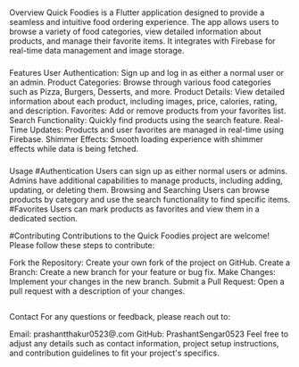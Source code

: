 ###
Overview
Quick Foodies is a Flutter application designed to provide a seamless and intuitive food ordering experience. The app allows users to browse a variety of food categories, view detailed information about products, and manage their favorite items. It integrates with Firebase for real-time data management and image storage.

###
Features
User Authentication: Sign up and log in as either a normal user or an admin.
Product Categories: Browse through various food categories such as Pizza, Burgers, Desserts, and more.
Product Details: View detailed information about each product, including images, price, calories, rating, and description.
Favorites: Add or remove products from your favorites list.
Search Functionality: Quickly find products using the search feature.
Real-Time Updates: Products and user favorites are managed in real-time using Firebase.
Shimmer Effects: Smooth loading experience with shimmer effects while data is being fetched.

###
Usage
#Authentication
Users can sign up as either normal users or admins.
Admins have additional capabilities to manage products, including adding, updating, or deleting them.
Browsing and Searching
Users can browse products by category and use the search functionality to find specific items.
#Favorites
Users can mark products as favorites and view them in a dedicated section.

#Contributing
Contributions to the Quick Foodies project are welcome! Please follow these steps to contribute:

Fork the Repository: Create your own fork of the project on GitHub.
Create a Branch: Create a new branch for your feature or bug fix.
Make Changes: Implement your changes in the new branch.
Submit a Pull Request: Open a pull request with a description of your changes.


##
Contact
For any questions or feedback, please reach out to:

Email: prashantthakur0523@.com
GitHub: PrashantSengar0523
Feel free to adjust any details such as contact information, project setup instructions, and contribution guidelines to fit your project's specifics.






